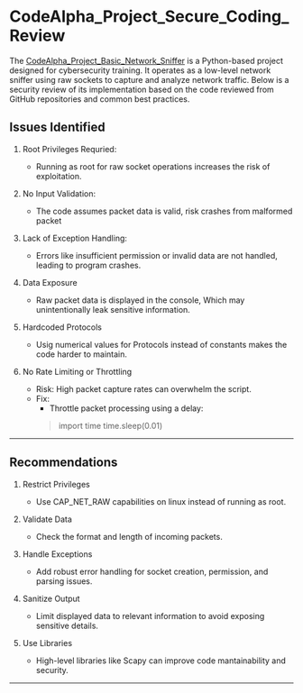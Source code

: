 # CodeAlpha_Project_Secure_Coding_Review

The [CodeAlpha_Project_Basic_Network_Sniffer](https://github.com/SilentCoder4/CodeAlpha_Project_Basic_Network_Sniffer) is a Python-based project designed for cybersecurity training. It operates as a low-level network sniffer using raw sockets to capture and analyze network traffic. Below is a security review of its implementation based on the code reviewed from GitHub repositories and common best practices.

## Issues Identified

1. Root Privileges Requried:
    - Running as root for raw socket operations increases the risk of exploitation.

2. No Input Validation:
    - The code assumes packet data is valid, risk crashes from malformed packet

3. Lack of Exception Handling:
    - Errors like insufficient permission or invalid data are not handled,
    leading to program crashes.

4. Data Exposure
    - Raw packet data is displayed in the console, Which may
    unintentionally leak sensitive information.

5. Hardcoded Protocols
    - Usig numerical values for Protocols instead of constants makes the
    code harder to maintain.
6. No Rate Limiting or Throttling
    - Risk: High packet capture rates can overwhelm the script.
    - Fix:
        - Throttle packet processing using a delay:
       > import time
       > time.sleep(0.01)

---

## Recommendations

1. Restrict Privileges
    - Use CAP_NET_RAW capabilities on linux instead of running as root.

2. Validate Data
    - Check the format and length of incoming packets.

3. Handle Exceptions
    - Add robust error handling for socket creation, permission, and parsing issues.

4. Sanitize Output
    - Limit displayed data to relevant information to avoid exposing sensitive details.
    
5. Use Libraries
    - High-level libraries like Scapy can improve code mantainability and security.

---